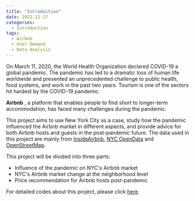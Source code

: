 ```yaml
---
title: "Introduction"
date: 2022-12-17
categories:
  - Introduction
tags:
  - Airbnb
  - User Demand
  - Data Analysis
---
```


On March 11, 2020, the World Health Organization declared COVID-19 a global pandemic. The pandemic has led to a dramatic loss of human life worldwide and presented an unprecedented challenge to public health, food systems, and work in the past two years. Tourism is one of the sectors hit hardest by the COVID-19 pandemic. 

**Airbnb** , a platform that enables people to find short to longer-term accommodation, has faced many challenges during the pandemic.

This project aims to use New York City as a case, study how the pandemic influenced the Airbnb market in different aspects, and provide advice for both Airbnb hosts and guests in the post-pandemic future. The data used in this project are mainly from [InsideAirbnb][InsideAirbnb], [NYC OpenData][NYC OpenData] and [OpenStreetMap][OpenStreetMap].   

This project will be divided into three parts:
-  Influence of the pandemic on NYC's Airbnb market
-  NYC's Airbnb market change at the neighborhood level
-  Price recommendation for Airbnb hosts post-pandemic

For detailed codes about this project, please click [here][here].
   
[InsideAirbnb]: http://insideairbnb.com/get-the-data/
[NYC OpenData]: https://opendata.cityofnewyork.us/
[OpenStreetMap]: https://www.openstreetmap.org/
[here]:https://github.com/ShujingYi/NYC-Airbnb-market-in-a-post-pandemic-future

